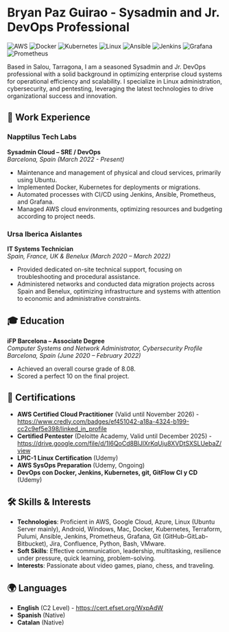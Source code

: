# Bryan Paz Guirao - Sysadmin and Jr. DevOps Professional

![AWS](https://img.shields.io/badge/AWS-232F3E?style=for-the-badge&logo=amazonaws&logoColor=white)
![Docker](https://img.shields.io/badge/docker-%230db7ed.svg?style=for-the-badge&logo=docker&logoColor=white)
![Kubernetes](https://img.shields.io/badge/kubernetes-%23326ce5.svg?style=for-the-badge&logo=kubernetes&logoColor=white)
![Linux](https://img.shields.io/badge/Linux-FCC624?style=for-the-badge&logo=linux&logoColor=black)
![Ansible](https://img.shields.io/badge/ansible-%231A1918.svg?style=for-the-badge&logo=ansible&logoColor=white)
![Jenkins](https://img.shields.io/badge/jenkins-%232C5263.svg?style=for-the-badge&logo=jenkins&logoColor=white)
![Grafana](https://img.shields.io/badge/Grafana-F46800?style=for-the-badge&logo=grafana&logoColor=white)
![Prometheus](https://img.shields.io/badge/Prometheus-E6522C?style=for-the-badge&logo=prometheus&logoColor=white)

Based in Salou, Tarragona, I am a seasoned Sysadmin and Jr. DevOps professional with a solid background in optimizing enterprise cloud systems for operational efficiency and scalability. I specialize in Linux administration, cybersecurity, and pentesting, leveraging the latest technologies to drive organizational success and innovation.

## 💼 Work Experience

### **Napptilus Tech Labs**
**Sysadmin Cloud – SRE / DevOps**  
_Barcelona, Spain (March 2022 - Present)_  
- Maintenance and management of physical and cloud services, primarily using Ubuntu.
- Implemented Docker, Kubernetes for deployments or migrations.
- Automated processes with CI/CD using Jenkins, Ansible, Prometheus, and Grafana.
- Managed AWS cloud environments, optimizing resources and budgeting according to project needs.

### **Ursa Iberica Aislantes**
**IT Systems Technician**  
_Spain, France, UK & Benelux (March 2020 – March 2022)_  
- Provided dedicated on-site technical support, focusing on troubleshooting and procedural assistance.
- Administered networks and conducted data migration projects across Spain and Benelux, optimizing infrastructure and systems with attention to economic and administrative constraints.

## 🎓 Education

**iFP Barcelona – Associate Degree**  
_Computer Systems and Network Administrator, Cybersecurity Profile_  
_Barcelona, Spain (June 2020 – February 2022)_  
- Achieved an overall course grade of 8.08.
- Scored a perfect 10 on the final project.

## 📜 Certifications

- **AWS Certified Cloud Practitioner** (Valid until November 2026) - https://www.credly.com/badges/ef451042-a18a-4324-b199-cc2c9ef5e398/linked_in_profile 
- **Certified Pentester** (Deloitte Academy, Valid until December 2025) - https://drive.google.com/file/d/1I6QoCd8BlJlXrKqUju8XVDtSXSLUebaZ/view
- **LPIC-1 Linux Certification** (Udemy)
- **AWS SysOps Preparation** (Udemy, Ongoing)
- **DevOps con Docker, Jenkins, Kubernetes, git, GitFlow CI y CD** (Udemy)

## 🛠️ Skills & Interests

- **Technologies**: Proficient in AWS, Google Cloud, Azure, Linux (Ubuntu Server mainly), Android, Windows, Mac, Docker, Kubernetes, Terraform, Pulumi, Ansible, Jenkins, Prometheus, Grafana, Git (GitHub-GitLab-Bitbucket), Jira, Confluence, Python, Bash, VMware.
- **Soft Skills**: Effective communication, leadership, multitasking, resilience under pressure, quick learning, problem-solving.
- **Interests**: Passionate about video games, piano, chess, and traveling.

## 🌍 Languages

- **English** (C2 Level) - https://cert.efset.org/WxpAdW
- **Spanish** (Native)
- **Catalan** (Native)
